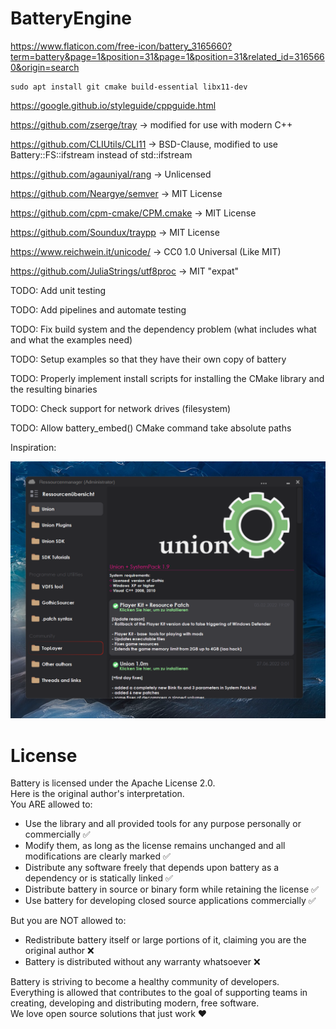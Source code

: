 # BatteryEngine

https://www.flaticon.com/free-icon/battery_3165660?term=battery&page=1&position=31&page=1&position=31&related_id=3165660&origin=search

```
sudo apt install git cmake build-essential libx11-dev
```

https://google.github.io/styleguide/cppguide.html

https://github.com/zserge/tray -> modified for use with modern C++

https://github.com/CLIUtils/CLI11 -> BSD-Clause, modified to use Battery::FS::ifstream instead of std::ifstream

https://github.com/agauniyal/rang -> Unlicensed

https://github.com/Neargye/semver -> MIT License

https://github.com/cpm-cmake/CPM.cmake -> MIT License

https://github.com/Soundux/traypp -> MIT License

https://www.reichwein.it/unicode/ -> CC0 1.0 Universal (Like MIT)

https://github.com/JuliaStrings/utf8proc -> MIT "expat"

TODO: Add unit testing

TODO: Add pipelines and automate testing

TODO: Fix build system and the dependency problem (what includes what and what the examples need)

TODO: Setup examples so that they have their own copy of battery

TODO: Properly implement install scripts for installing the CMake library and the resulting binaries

TODO: Check support for network drives (filesystem)

TODO: Allow battery_embed() CMake command take absolute paths

Inspiration:

![Battery1](assets/Battery1.png)

# License

Battery is licensed under the Apache License 2.0.  
Here is the original author's interpretation.  
You ARE allowed to:
 - Use the library and all provided tools for any purpose personally or commercially ✅
 - Modify them, as long as the license remains unchanged and all modifications are clearly marked ✅
 - Distribute any software freely that depends upon battery as a dependency or is statically linked ✅
 - Distribute battery in source or binary form while retaining the license ✅
 - Use battery for developing closed source applications commercially ✅

But you are NOT allowed to:
 - Redistribute battery itself or large portions of it, claiming you are the original author ❌
 - Battery is distributed without any warranty whatsoever ❌

Battery is striving to become a healthy community of developers. Everything is allowed that contributes
to the goal of supporting teams in creating, developing and distributing modern, free software.  
We love open source solutions that just work ❤️ 